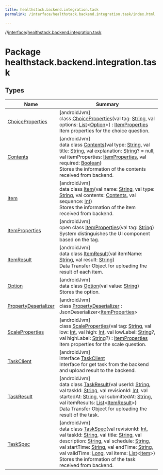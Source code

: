 ```yaml
---
title: healthstack.backend.integration.task
permalink: /interface/healthstack.backend.integration.task/index.html

---
```

//[interface](../../index.html)/[healthstack.backend.integration.task](index.html)



# Package healthstack.backend.integration.task



## Types


| Name | Summary |
|---|---|
| [ChoiceProperties](-choice-properties/index.html) | [androidJvm]<br>class [ChoiceProperties](-choice-properties/index.html)(val tag: [String](https://kotlinlang.org/api/latest/jvm/stdlib/kotlin/-string/index.html), val options: [List](https://kotlinlang.org/api/latest/jvm/stdlib/kotlin.collections/-list/index.html)&lt;[Option](-option/index.html)&gt;) : [ItemProperties](-item-properties/index.html)<br>Item properties for the choice question. |
| [Contents](-contents/index.html) | [androidJvm]<br>data class [Contents](-contents/index.html)(val type: [String](https://kotlinlang.org/api/latest/jvm/stdlib/kotlin/-string/index.html), val title: [String](https://kotlinlang.org/api/latest/jvm/stdlib/kotlin/-string/index.html), val explanation: [String](https://kotlinlang.org/api/latest/jvm/stdlib/kotlin/-string/index.html)? = null, val itemProperties: [ItemProperties](-item-properties/index.html), val required: [Boolean](https://kotlinlang.org/api/latest/jvm/stdlib/kotlin/-boolean/index.html))<br>Stores the information of the contents received from backend. |
| [Item](-item/index.html) | [androidJvm]<br>data class [Item](-item/index.html)(val name: [String](https://kotlinlang.org/api/latest/jvm/stdlib/kotlin/-string/index.html), val type: [String](https://kotlinlang.org/api/latest/jvm/stdlib/kotlin/-string/index.html), val contents: [Contents](-contents/index.html), val sequence: [Int](https://kotlinlang.org/api/latest/jvm/stdlib/kotlin/-int/index.html))<br>Stores the information of the item received from backend. |
| [ItemProperties](-item-properties/index.html) | [androidJvm]<br>open class [ItemProperties](-item-properties/index.html)(val tag: [String](https://kotlinlang.org/api/latest/jvm/stdlib/kotlin/-string/index.html))<br>System distinguishes the UI component based on the tag. |
| [ItemResult](-item-result/index.html) | [androidJvm]<br>data class [ItemResult](-item-result/index.html)(val itemName: [String](https://kotlinlang.org/api/latest/jvm/stdlib/kotlin/-string/index.html), val result: [String](https://kotlinlang.org/api/latest/jvm/stdlib/kotlin/-string/index.html))<br>Data Transfer Object for uploading the result of each item. |
| [Option](-option/index.html) | [androidJvm]<br>data class [Option](-option/index.html)(val value: [String](https://kotlinlang.org/api/latest/jvm/stdlib/kotlin/-string/index.html))<br>Stores the option. |
| [PropertyDeserializer](-property-deserializer/index.html) | [androidJvm]<br>class [PropertyDeserializer](-property-deserializer/index.html) : JsonDeserializer&lt;[ItemProperties](-item-properties/index.html)&gt; |
| [ScaleProperties](-scale-properties/index.html) | [androidJvm]<br>class [ScaleProperties](-scale-properties/index.html)(val tag: [String](https://kotlinlang.org/api/latest/jvm/stdlib/kotlin/-string/index.html), val low: [Int](https://kotlinlang.org/api/latest/jvm/stdlib/kotlin/-int/index.html), val high: [Int](https://kotlinlang.org/api/latest/jvm/stdlib/kotlin/-int/index.html), val lowLabel: [String](https://kotlinlang.org/api/latest/jvm/stdlib/kotlin/-string/index.html)?, val highLabel: [String](https://kotlinlang.org/api/latest/jvm/stdlib/kotlin/-string/index.html)?) : [ItemProperties](-item-properties/index.html)<br>Item properties for the scale question. |
| [TaskClient](-task-client/index.html) | [androidJvm]<br>interface [TaskClient](-task-client/index.html)<br>Interface for get task from the backend and upload result to the backend. |
| [TaskResult](-task-result/index.html) | [androidJvm]<br>data class [TaskResult](-task-result/index.html)(val userId: [String](https://kotlinlang.org/api/latest/jvm/stdlib/kotlin/-string/index.html), val taskId: [String](https://kotlinlang.org/api/latest/jvm/stdlib/kotlin/-string/index.html), val revisionId: [Int](https://kotlinlang.org/api/latest/jvm/stdlib/kotlin/-int/index.html), val startedAt: [String](https://kotlinlang.org/api/latest/jvm/stdlib/kotlin/-string/index.html), val submittedAt: [String](https://kotlinlang.org/api/latest/jvm/stdlib/kotlin/-string/index.html), val itemResults: [List](https://kotlinlang.org/api/latest/jvm/stdlib/kotlin.collections/-list/index.html)&lt;[ItemResult](-item-result/index.html)&gt;)<br>Data Transfer Object for uploading the result of the task. |
| [TaskSpec](-task-spec/index.html) | [androidJvm]<br>data class [TaskSpec](-task-spec/index.html)(val revisionId: [Int](https://kotlinlang.org/api/latest/jvm/stdlib/kotlin/-int/index.html), val taskId: [String](https://kotlinlang.org/api/latest/jvm/stdlib/kotlin/-string/index.html), val title: [String](https://kotlinlang.org/api/latest/jvm/stdlib/kotlin/-string/index.html), val description: [String](https://kotlinlang.org/api/latest/jvm/stdlib/kotlin/-string/index.html), val schedule: [String](https://kotlinlang.org/api/latest/jvm/stdlib/kotlin/-string/index.html), val startTime: [String](https://kotlinlang.org/api/latest/jvm/stdlib/kotlin/-string/index.html), val endTime: [String](https://kotlinlang.org/api/latest/jvm/stdlib/kotlin/-string/index.html), val validTime: [Long](https://kotlinlang.org/api/latest/jvm/stdlib/kotlin/-long/index.html), val items: [List](https://kotlinlang.org/api/latest/jvm/stdlib/kotlin.collections/-list/index.html)&lt;[Item](-item/index.html)&gt;)<br>Stores the information of the task received from backend. |

